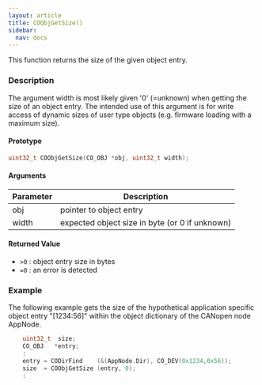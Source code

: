```yaml
---
layout: article
title: COObjGetSize()
sidebar:
  nav: docs
---
```


This function returns the size of the given object entry.

<!--more-->

### Description

The argument width is most likely given '0' (=unknown) when getting the size of an object entry. The intended use of this argument is for write access of dynamic sizes of user type objects (e.g. firmware loading with a maximum size).

#### Prototype

```c
uint32_t COObjGetSize(CO_OBJ *obj, uint32_t width);
```

#### Arguments

| Parameter | Description |
| --- | --- |
| obj | pointer to object entry |
| width | expected object size in byte (or 0 if unknown) |

#### Returned Value

- `>0` : object entry size in bytes
- `=0` : an error is detected

### Example

The following example gets the size of the hypothetical application specific object entry "[1234:56]" within the object dictionary of the CANopen node AppNode.

```c
    uint32_t  size;
    CO_OBJ   *entry;
    :
    entry = CODirFind    (&(AppNode.Dir), CO_DEV(0x1234,0x56));
    size  = COObjGetSize (entry, 0);
    :
```
